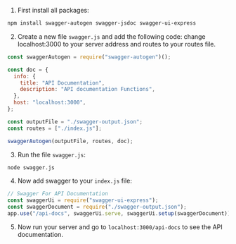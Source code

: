 1. First install all packages:

```bash
npm install swagger-autogen swagger-jsdoc swagger-ui-express
```

2. Create a new file `swagger.js` and add the following code: change localhost:3000 to your server address and routes to your routes file.

```javascript
const swaggerAutogen = require("swagger-autogen")();

const doc = {
  info: {
    title: "API Documentation",
    description: "API documentation Functions",
  },
  host: "localhost:3000",
};

const outputFile = "./swagger-output.json";
const routes = ["./index.js"];

swaggerAutogen(outputFile, routes, doc);
```

3. Run the file `swagger.js`:

```bash
node swagger.js
```

4. Now add swagger to your `index.js` file:

```javascript
// Swagger For API Documentation
const swaggerUi = require("swagger-ui-express");
const swaggerDocument = require("./swagger-output.json");
app.use("/api-docs", swaggerUi.serve, swaggerUi.setup(swaggerDocument));
```

5. Now run your server and go to `localhost:3000/api-docs` to see the API documentation.
